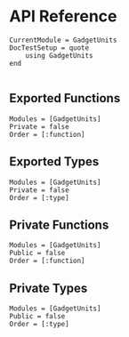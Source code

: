 # API Reference

```@meta
CurrentModule = GadgetUnits
DocTestSetup = quote
    using GadgetUnits
end
```

```@index
```

## Exported Functions

```@autodocs
Modules = [GadgetUnits]
Private = false
Order = [:function]
```

## Exported Types

```@autodocs
Modules = [GadgetUnits]
Private = false
Order = [:type]
```

## Private Functions

```@autodocs
Modules = [GadgetUnits]
Public = false
Order = [:function]
```

## Private Types

```@autodocs
Modules = [GadgetUnits]
Public = false
Order = [:type]
```